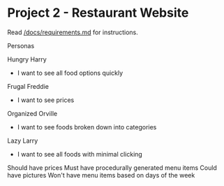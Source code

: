 # Project 2 - Restaurant Website

Read [/docs/requirements.md](https://github.com/bootcamp-s19/project2-js-restaurant-website/blob/master/docs/requirements.md) for instructions.


Personas

Hungry Harry
  - I want to see all food options quickly
  
Frugal Freddie
  - I want to see prices
  
Organized Orville
  - I want to see foods broken down into categories
  
Lazy Larry
  - I want to see all foods with minimal clicking
 

Should have prices
Must have procedurally generated menu items
Could have pictures
Won't have menu items based on days of the week
